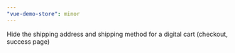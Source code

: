 ```yaml
---
"vue-demo-store": minor
---
```


Hide the shipping address and shipping method for a digital cart (checkout, success page)
